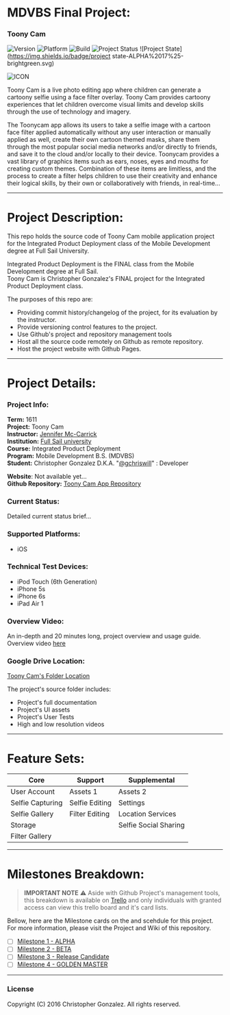 # MDVBS Final Project:

### Toony Cam 

![Version](https://img.shields.io/badge/version-0.0.1-blue.svg?style=flat )
![Platform](https://img.shields.io/badge/platform-iOS-blue.svg?style=flat )
![Build](https://img.shields.io/badge/build-passing-brightgreen.svg?style=flat )
![Project Status](https://img.shields.io/badge/project%20status-behind%20track-red.svg)
![Project State](https://img.shields.io/badge/project state-ALPHA%2017%25-brightgreen.svg) 

![ICON](https://raw.githubusercontent.com/gchriswill/1611-IPY-FINAL/master/Toony%20Cam/Assets.xcassets/AppIcon.appiconset/Icon%403x.png?token=AEXVppPzEPux8ittGi6CoFnZmnEr6QpEks5YJVxWwA%3D%3D)

Toony Cam is a live photo editing app where children can generate a cartoony selfie using a face filter overlay. 
Toony Cam provides cartoony experiences that let children overcome visual limits and develop skills through the use of technology and imagery.

The Toonycam app allows its users to take a selfie image with a cartoon face filter applied automatically without any user interaction or manually applied as well, create their own cartoon themed masks, share them through the most popular social media networks and/or directly to friends, and save it to the cloud and/or locally to their device. Toonycam provides a vast library of graphics items such as ears, noses, eyes and mouths for creating custom themes. Combination of these items are limitless, and the process to create a filter helps children to use their creativity and enhance their logical skills, by their own or collaboratively with friends, in real-time...

---

# Project Description:

This repo holds the source code of Toony Cam mobile application project for the Integrated Product Deployment class of the Mobile Development degree at Full Sail University. 

Integrated Product Deployment is the FINAL class from the Mobile Development degree at Full Sail.  
Toony Cam is Christopher Gonzalez's FINAL project for the Integrated Product Deployment class.

The purposes of this repo are:

- Providing commit history/changelog of the project, for its evaluation by the instructor.
- Provide versioning control features to the project.
- Use Github's project and repository management tools
- Host all the source code remotely on Github as remote repository.
- Host the project website with Github Pages.

---

# Project Details:

### Project Info:

**Term:** 1611  
**Project:** Toony Cam  
**Instructor:** [Jennifer Mc-Carrick](#)  
**Institution:** [Full Sail university](http://www.fullsail.edu)  
**Course:** Integrated Product Deployment  
**Program:** Mobile Development B.S. (MDVBS)  
**Student:** Christopher Gonzalez D.K.A. "[@gchriswill](https://github.com/gchriswill)" : Developer  

**Website**: Not available yet...  
**Github Repository:** [Toony Cam App Repository](#)  


### Current Status:

Detailed current status brief...

### Supported Platforms:

- iOS

### Technical Test Devices:

- iPod Touch (6th Generation)
- iPhone 5s
- iPhone 6s
- iPad Air 1

### Overview Video:

An in-depth and 20 minutes long, project overview and usage guide.
Overview video [here](#)

### Google Drive Location:

[Toony Cam's Folder Location](https://drive.google.com/drive/u/0/folders/0B7ReMDLGCLolT3Q4OW5HRTE0eU0)  

The project's source folder includes:

- Project's full documentation
- Project's UI assets
- Project's User Tests
- High and low resolution videos

---

# Feature Sets:

| Core              | Support           | Supplemental            |
| -------------     | -------------     | -------------           |
| User Account      | Assets 1          | Assets 2                |
| Selfie Capturing  | Selfie Editing    | Settings                |
| Selfie Gallery    | Filter Editing    | Location Services       |
| Storage           |                   | Selfie Social Sharing   |
| Filter Gallery    |

---

# Milestones Breakdown:

> **IMPORTANT NOTE** :warning: Aside with Github Project's management tools, this breakdown is available on [Trello](https://trello.com/b/YbKrcHcG/1611-ipy-final) and only individuals with granted access can view this trello board and it's card lists.

Bellow, here are the Milestone cards on the and scehdule for this project. For more information, please visit the Project and Wiki of this repository.

- [ ] [Milestone 1 - ALPHA](https://github.com/gchriswill/1611-IPY-FINAL/milestone/1)
- [ ] [Milestone 2 - BETA](https://github.com/gchriswill/1611-IPY-FINAL/milestone/2)
- [ ] [Milestone 3 - Release Candidate](https://github.com/gchriswill/1611-IPY-FINAL/milestone/3)
- [ ] [Milestone 4 - GOLDEN MASTER](https://github.com/gchriswill/1611-IPY-FINAL/milestone/4)

---

### License

Copyright (C) 2016 Christopher Gonzalez. All rights reserved.
